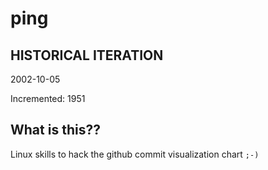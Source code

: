 # ping

## HISTORICAL ITERATION
2002-10-05

Incremented: 1951

## What is this?? 
Linux skills to hack the github commit visualization chart `;-)`
